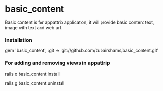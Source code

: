 basic_content
=============

Basic content is for appattrip application, it will provide basic content text, image with text and web url.

### Installation ###

gem 'basic_content', :git => 'git://github.com/zubairshams/basic_content.git'

### For adding and removing views in appattrip ###

rails g basic_content:install

rails g basic_content:uninstall

